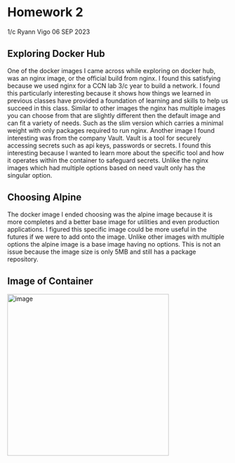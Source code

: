# Homework 2
1/c Ryann Vigo 06 SEP 2023
## Exploring Docker Hub
One of the docker images I came across while exploring on docker hub, was an nginx image, or the official build from nginx. I found this satisfying because we used nginx for a CCN lab 3/c year to build a network. I found this particularly interesting because it shows how things we learned in previous classes have provided a foundation of learning and skills to help us succeed in this class. Similar to other images the nginx has multiple images you can choose from that are slightly different then the default image and can fit a variety of needs. Such as the slim version which carries a minimal weight with only packages required to run nginx. Another image I found interesting was from the company Vault. Vault is a tool for securely accessing secrets such as api keys, passwords or secrets. I found this interesting because I wanted to learn more about the specific tool and how it operates within the container to safeguard secrets. Unlike the nginx images which had multiple options based on need vault only has the singular option.
## Choosing Alpine
The docker image I ended choosing was the alpine image because it is more completes and a better base image for utilities and even production applications. I figured this specific image could be more useful in the futures if we were to add onto the image. Unlike other images with multiple options the alpine image is a base image having no options. This is not an issue because the image size is only 5MB and still has a package repository. 
## Image of Container
<img width="368" alt="image" src="https://github.com/ryanvigo/CNS-Lab-2023/assets/79552150/444d8f01-2508-44cb-9f88-4796a232eb97">


